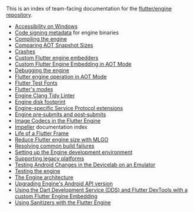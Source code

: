 This is an index of team-facing documentation for the [flutter/engine repository](https://github.com/flutter/engine/).

- [Accessibility on Windows](https://github.com/flutter/flutter/blob/master/docs/platforms/desktop/windows/Accessibility-on-Windows.md)
- [Code signing metadata](./release/Code-signing-metadata.md) for engine binaries
- [Compiling the engine](./contributing/Compiling-the-engine.md)
- [Comparing AOT Snapshot Sizes](./benchmarks/Comparing-AOT-Snapshot-Sizes.md)
- [Crashes](./Crashes.md)
- [Custom Flutter engine embedders](./Custom-Flutter-Engine-Embedders.md)
- [Custom Flutter Engine Embedding in AOT Mode](./Custom-Flutter-Engine-Embedding-in-AOT-Mode.md)
- [Debugging the engine](./Debugging-the-engine.md)
- [Flutter engine operation in AOT Mode](./Flutter-engine-operation-in-AOT-Mode.md)
- [Flutter Test Fonts](https://github.com/flutter/flutter/blob/master/docs/contributing/testing/Flutter-Test-Fonts.md)
- [Flutter's modes](./Flutter's-modes.md)
- [Engine Clang Tidy Linter](./ci/Engine-Clang-Tidy-Linter.md)
- [Engine disk footprint](./Engine-disk-footprint.md)
- [Engine-specific Service Protocol extensions](./Engine-specific-Service-Protocol-extensions.md)
- [Engine pre‐submits and post‐submits](./ci/Engine-pre-submits-and-post-submits.md)
- [Image Codecs in the Flutter Engine](Image-Codecs-in-the-Flutter-Engine.md)
- [Impeller](./impeller/README.md) documentation index
- [Life of a Flutter Frame](Life-of-a-Flutter-Frame.md)
- [Reduce Flutter engine size with MLGO](Reduce-Flutter-engine-size-with-MLGO.md)
- [Resolving common build failures](https://github.com/flutter/flutter/blob/master/docs/platforms/android/Resolving-common-build-failures.md)
- [Setting up the Engine development environment](./contributing/Setting-up-the-Engine-development-environment.md)
- [Supporting legacy platforms](Supporting-legacy-platforms.md)
- [Testing Android Changes in the Devicelab on an Emulator](https://github.com/flutter/flutter/blob/master/docs/platforms/android/Testing-Android-Changes-in-the-Devicelab-on-an-Emulator.md)
- [Testing the engine](./testing/Testing-the-engine.md)
- [The Engine architecture](https://github.com/flutter/flutter/blob/master/docs/about/The-Engine-architecture.md)
- [Upgrading Engine's Android API version](https://github.com/flutter/flutter/blob/master/docs/platforms/android/Upgrading-Engine's-Android-API-version.md)
- [Using the Dart Development Service (DDS) and Flutter DevTools with a custom Flutter Engine Embedding](./Using-the-Dart-Development-Service-(DDS)-and-Flutter-DevTools-with-a-custom-Flutter-Engine-Embedding.md)
- [Using Sanitizers with the Flutter Engine](./Using-Sanitizers-with-the-Flutter-Engine.md)
